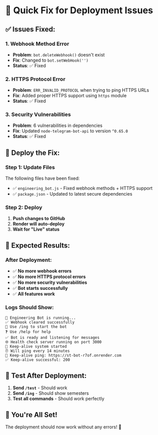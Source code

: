 # 🚨 Quick Fix for Deployment Issues

## ✅ **Issues Fixed:**

### 1. **Webhook Method Error**
- **Problem**: `bot.deleteWebhook()` doesn't exist
- **Fix**: Changed to `bot.setWebHook('')`
- **Status**: ✅ Fixed

### 2. **HTTPS Protocol Error**
- **Problem**: `ERR_INVALID_PROTOCOL` when trying to ping HTTPS URLs
- **Fix**: Added proper HTTPS support using `https` module
- **Status**: ✅ Fixed

### 3. **Security Vulnerabilities**
- **Problem**: 6 vulnerabilities in dependencies
- **Fix**: Updated `node-telegram-bot-api` to version `^0.65.0`
- **Status**: ✅ Fixed

## 🚀 **Deploy the Fix:**

### Step 1: Update Files
The following files have been fixed:
- ✅ `engineering_bot.js` - Fixed webhook methods + HTTPS support
- ✅ `package.json` - Updated to latest secure dependencies

### Step 2: Deploy
1. **Push changes to GitHub**
2. **Render will auto-deploy**
3. **Wait for "Live" status**

## 🎯 **Expected Results:**

### After Deployment:
- ✅ **No more webhook errors**
- ✅ **No more HTTPS protocol errors**
- ✅ **No more security vulnerabilities**
- ✅ **Bot starts successfully**
- ✅ **All features work**

### Logs Should Show:
```
🤖 Engineering Bot is running...
✅ Webhook cleared successfully
📝 Use /ing to start the bot
❓ Use /help for help
✅ Bot is ready and listening for messages
🌐 Health check server running on port 3000
🚀 Keep-alive system started
⏰ Will ping every 14 minutes
🔄 Keep-alive ping: https://st-bot-r7of.onrender.com
✅ Keep-alive successful: 200
```

## 🧪 **Test After Deployment:**

1. **Send `/test`** - Should work
2. **Send `/ing`** - Should show semesters
3. **Test all commands** - Should work perfectly

## 🎉 **You're All Set!**

The deployment should now work without any errors! 🚀
